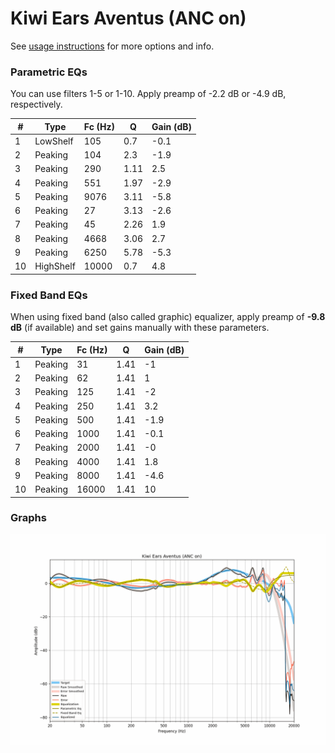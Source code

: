 # Kiwi Ears Aventus (ANC on)
See [usage instructions](https://github.com/jaakkopasanen/AutoEq#usage) for more options and info.

### Parametric EQs
You can use filters 1-5 or 1-10. Apply preamp of -2.2 dB or -4.9 dB, respectively.

|   # | Type      |   Fc (Hz) |    Q |   Gain (dB) |
|-----|-----------|-----------|------|-------------|
|   1 | LowShelf  |       105 | 0.7  |        -0.1 |
|   2 | Peaking   |       104 | 2.3  |        -1.9 |
|   3 | Peaking   |       290 | 1.11 |         2.5 |
|   4 | Peaking   |       551 | 1.97 |        -2.9 |
|   5 | Peaking   |      9076 | 3.11 |        -5.8 |
|   6 | Peaking   |        27 | 3.13 |        -2.6 |
|   7 | Peaking   |        45 | 2.26 |         1.9 |
|   8 | Peaking   |      4668 | 3.06 |         2.7 |
|   9 | Peaking   |      6250 | 5.78 |        -5.3 |
|  10 | HighShelf |     10000 | 0.7  |         4.8 |

### Fixed Band EQs
When using fixed band (also called graphic) equalizer, apply preamp of **-9.8 dB** (if available) and set gains manually with these parameters.

|   # | Type    |   Fc (Hz) |    Q |   Gain (dB) |
|-----|---------|-----------|------|-------------|
|   1 | Peaking |        31 | 1.41 |        -1   |
|   2 | Peaking |        62 | 1.41 |         1   |
|   3 | Peaking |       125 | 1.41 |        -2   |
|   4 | Peaking |       250 | 1.41 |         3.2 |
|   5 | Peaking |       500 | 1.41 |        -1.9 |
|   6 | Peaking |      1000 | 1.41 |        -0.1 |
|   7 | Peaking |      2000 | 1.41 |        -0   |
|   8 | Peaking |      4000 | 1.41 |         1.8 |
|   9 | Peaking |      8000 | 1.41 |        -4.6 |
|  10 | Peaking |     16000 | 1.41 |        10   |

### Graphs
![](./Kiwi%20Ears%20Aventus%20(ANC%20on).png)
